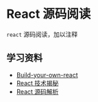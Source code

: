# React 源码阅读

`react` 源码阅读，加以注释
## 学习资料

- [Build-your-own-react](https://pomb.us/build-your-own-react/)
- [React 技术揭秘](https://react.iamkasong.com/#%E5%AF%BC%E5%AD%A6%E8%A7%86%E9%A2%91)
- [React 源码解析](https://react.jokcy.me/)
